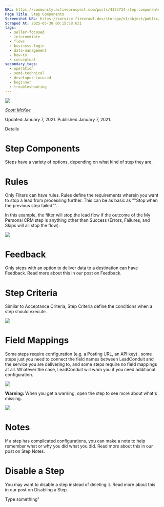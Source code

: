 ```yaml
---
URL: https://community.activeprospect.com/posts/4123734-step-components
Page Title: Step Components
Screenshot URL: https://service.firecrawl.dev/storage/v1/object/public/media/screenshot-00373f33-8a54-4955-a82f-7787b09d829c.png
Scraped At: 2025-05-30 00:15:58.631
tags:
  - seller-focused
  - intermediate
  - flows
  - business-logic
  - data-management
  - how-to
  - conceptual
secondary_tags:
  - operation
  - semi-technical
  - developer-focused
  - beginner
  - troubleshooting
---
```


[![](https://content1.bloomfire.com/avatars/users/1317000/thumb/thumbnail.png?f=1617311121&Expires=1748567752&Signature=X9fj59kSmWD-4zTnYmepc5gKRqn2PVncexDVa9LApbv-iop7C63UHcLx-fmxxAoLfRrlGiNk-rg7X~UUep8r-a8vX6Tk1P1Bra5LYbgpGLC9HWJBpqE5XIPK4BasUHX4ECchDubxZawERW9evx5dHSjZn1wkV9E9~XY8T4kDPRHDwRQn~DCD7Juh~~yOnadsDl-CUOcQZiZBOlTYMLytIDjBPLpNmADr0avpxQbIwEmHzOpMn~QvpKFhZkCn29EcInQ9YaKnmkoXBT-FopoN74PSKZuhnhN8-uhwLbtvlUlJv~uQYG8ise8NP2nQS~BfpVJiWF1xeERmGTQWG1GzSg__&Key-Pair-Id=APKAIDFCFZ2UHE5LPIUA)](https://community.activeprospect.com/memberships/7557680-scott-mckee)

[_Scott McKee_](https://community.activeprospect.com/memberships/7557680-scott-mckee)

Updated January 7, 2021. Published January 7, 2021.

Details

# Step Components

Steps have a variety of options, depending on what kind of step they are.

# Rules

Only Filters can have rules. Rules define the requirements wherein you want to stop a lead from processing further. This can be as basic as ""Stop when the previous step failed"".

In this example, the filter will stop the lead flow if the outcome of the My Personal CRM step is anything other than Success (Errors, Failures, and Skips will all stop the flow).

![](https://content3.bloomfire.com/thumbnails/contents/002/449/190/original.png?f=1610032850&Expires=1748567752&Signature=MZ4CGJOMiMClKzeKjD0mTRDUoUgRmjA~Cou3G7boH6LeuWc4WAZXapsIUYxOtmeyCTn0duOkgrGLN1YTyzrL57Qlvgz6fFlq2B-LieBpA4Bd~Y15444ig6RyLYLkiWdV0mDdfHilzTFWaVysBVbkBhwcJp6YIFr2hNgplVJUGjrKrc91xaFL4YMpPioIWiZCW4Zk1TQ3OlhcobnOdODtHcOV9vjpw~q4ijfb6bOB6W9W68MxVFAS~EmJKM9dA4dSIyAO4EMuyPJTpO4QgeQH~iFl5YhWu5OsZHHBPuBHREff9FoYSC3OP-uJJXmeEJtL-7Qs4TGYyGFQo4QSvaqqcA__&Key-Pair-Id=APKAIDFCFZ2UHE5LPIUA)

# Feedback

Only steps with an option to deliver data to a destination can have Feedback. Read more about this in our post on Feedback.

# Step Criteria

Similar to Acceptance Criteria, Step Criteria define the conditions when a step should execute.

![](https://content2.bloomfire.com/thumbnails/contents/002/449/191/original.png?f=1610032873&Expires=1748567752&Signature=E7WqOsexZsHDPp1HxWszaxpF5uhMxSzw~R~zqTwk6zhZF5EVzLN1gax6TEhaS6y2kel0bXQUWFquRBbilENJWyNIjvTaAO6fqFw3lfIt5kwLqxXJ2ZuODXnsD1T56GkK3XmJRFhddBi9KMyhOAELgoTqd9GGDQiPQPC20bdMo2qczngytpDPcbYrEiIZgjpsgLZFmb8T9Jahrc6WJvZ7qtdaT-q3~ZIOFIWegaIRpragwJGqDvm-XRLm-WMwUEr3Pd7-OPsgJnvVwaYQNuCEzUfpkCkFT7I7-dzfSFgOLshSFx81S3yFXPVviLFhbZ6rV1hQBkcci3uJ~SZu1vhAJg__&Key-Pair-Id=APKAIDFCFZ2UHE5LPIUA)

# Field Mappings

Some steps require configuration (e.g. a Posting URL, an API key) , some steps just you need to connect the field names between LeadConduit and the service you are delivering to, and some steps require no field mappings at all. Whatever the case, LeadConduit will warn you if you need additional configuration.

![](https://content3.bloomfire.com/thumbnails/contents/002/449/199/original.png?f=1610033037&Expires=1748567752&Signature=tCU7X5IQfaHUEa-FD~uSa5UfQ3j4t8-xINnQT6ivNnw1wNQZ7C~Jcnt7S06ul4fqEb3eDZgeoUvZBoWV9pSYC1riDoFP765XMNXfuLtq14ZmUF2mphMYnScFDoRyh9C~muJolRIaJ1jaqEbvnVLpuqPn6tj3SEemIrN~gKx9SinTQKHrL1sXUxC5pnGbrA1J~3dTXvU6IE2QJzM-rImdxeQwbbIQExlinClJBhUWRVJ4Y05GfmfrJtYdaNoan2Yh-IUTxQSHOwdQRhMpc3e1RmbDAb6HLooacWos9etC~vPG-tJ7UnTRDIIkSar6eZzUnPCx2oBSLM0K~i4bDE9C5A__&Key-Pair-Id=APKAIDFCFZ2UHE5LPIUA)

**Warning:** When you get a warning, open the step to see more about what's missing.

![](https://content3.bloomfire.com/thumbnails/contents/002/449/200/original.png?f=1610033055&Expires=1748567752&Signature=W9-4yWBsTkwql-prWLwqsISlfy7FVht3P4tyH0-lOG6Hm9QNrX7Qe35J84UeFinUWDjDKjvrBU1V~RaznUqEzvdtYB8JiRQYJWKwxZnoTy0kq~4YxPKyXyfgphhixYC7yPRDETXrCf84Vxi1q9Bid1-GuYqbvYn4f3P5Y9uTzU~bMAp0bGwEp5baBB1EU64NEbB2Bh1DbGsM1ZLFRtxwpHM2GMYAdsIeM81aYoJGuI2FyXhaQa1YHEGMsCSGMyhkvvFsY4zjABRG05rYyspUM6B20Dxs0RTTSN~mzFTWLVOYrv3lpeS26BaIKfuHrocVX4klK5ITZFu-LTva0bXo1A__&Key-Pair-Id=APKAIDFCFZ2UHE5LPIUA)

# Notes

If a step has complicated configurations, you can make a note to help remember what or why you did what you did. Read more about this in our post on Step Notes.

# Disable a Step

You may want to disable a step instead of deleting it. Read more about this in our post on Disabling a Step.

Type something"

